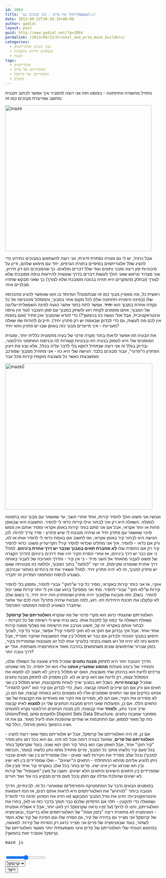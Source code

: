 ```yaml
---
id: 2864
title: 'קרוסקל את פרים - בוני מבוכים בע&quot;מ'
date: 2013-09-22T20:28:19+00:00
author: gadial
layout: post
guid: http://www.gadial.net/?p=2864
permalink: /2013/09/22/kruskal_and_prim_maze_builders/
categories:
  - מבני נתונים ואלגוריתמים
  - משחקים וחידות מתמטיות
  - תכנות
tags:
  - אלגוריתמים
  - האלגוריתם של פרים
  - האלגוריתם של קרוסקל
  - מבוכים
---
```

נתחיל מהשורה התחתונה - בפוסט הזה אני רוצה להסביר איך אפשר לכתוב תוכנית מחשב שמייצרת מבוכים כמו זה:

[<img src="http://www.gadial.net/wp-content/uploads/2013/09/maze.png" alt="maze" width="472" height="472" class="alignnone size-full wp-image-2865" />](http://www.gadial.net/wp-content/uploads/2013/09/maze.png)

אבל כרגיל, יש לי גם מטרה נסתרת זדונית; אני רוצה להשתמש במבוכים כתירוץ כדי להציג שלל אלגוריתמים בסיסיים בתורת הגרפים, יחד עם מימוש שלהם, ודיון על סיבוכיות זמן ריצה ומבני נתונים ועוד שלל דברים נפלאים. כך שהמבוכים הם רק תירוץ, ואני מצהיר מראש שאני הולך לעשות דברים בדרך שעשויה להיראות טיפה מסובכת שלא לצורך (ובחלק מהמקרים היא תהיה בכוונה מסובכת שלא לצורך) כך שאני מבקש שתהיו סבלניים איתי.

ראשית כל, מה מאפיין מבוך כמו זה שבתמונה? המיוחד בו הוא שאפשר להגיע מהכניסה שלו (בפינה הימנית-תחתונה שלו) לכל מקום אחר במבוך, והמסלול מהכניסה אל כל נקודה אחרת במבוך הוא **יחיד**. אפשר לתת בתור אתגר הגעה לפינה השמאלית-עליונה של המבוך; אתם מוזמנים לקחת רגע ולשחק במבוך עם סמן העכבר (עוד אין גרסה אינטראקטיבית, אבל אולי נעשה כזו בהמשך?) כדי לוודא שהמבוך אכן פתיר (ואם באמת אין לכם מה לעשות, גם כדי לבדוק שבאמת יש רק פתרון יחיד). חייבים להודות שזו שאלה מעניינת - איך מייצרים מבוך כזה באופן שבו יש פתרון והוא יחיד?

את הבעיה הזו אפשר לראות בתור מקרה פרטי של בעיה מתמטית כללית יותר, ומטרת הפוסטים שלי היא לעסוק בבעיה הזו ובבעיות קשורות לה ובניסוח המתמטי הרלוונטי, ובדיוק בגלל זה אני רוצה שנתחיל דווקא בלי לדבר עליה בכלל, אלא נציג את רעיון הפתרון ה"פרטי", עבור מבוכים בלבד. הגישה שלי היא כזו - אני מתחיל ממבוך שמורכב ממשבצות כאשר כל משבצת מוקפת קירות מכל עבר:

[<img src="http://www.gadial.net/wp-content/uploads/2013/09/maze2.png" alt="maze2" width="475" height="473" class="alignnone size-full wp-image-2867" />](http://www.gadial.net/wp-content/uploads/2013/09/maze2.png)

ועכשיו אני פשוט הולך להסיר קירות, אחד אחרי השני, עד שאשאר עם מבוך כמו בתמונה למעלה. השאלה היא רק איך לבחור אילו קירות כדאי לי להסיר. התשובה היא שבאופן פחות או יותר אקראי, אבל אם אני סתם בוחר קירות באופן אקראי ומסיר אותם אין ממש סיכוי שאשאר עם פתרון יחיד או שיהיה מובטח לי שיש פתרון - סדר צריך להיות. לכן הגישה היא לבחור קיר באופן אקראי, ואז לחשוב אם באמת כדאי לי להסיר אותו או לא, ורק אם כדאי - להסיר. איך אני מחליט שכדאי להסיר קיר? הקריטריון פשוט: כדאי להסיר קיר רק אם ההסרה שלו **לא מחברת תאים במבוך שכבר יש דרך אחרת ביניהם**. למה? כי אם כבר יש דרך ביניהם, אז אחרי הסרת הקיר יהיו שתי דרכים ביניהם (הדרך הקצרה של פשוט לעבור מהאחד אל השני מייד - כי אין קיר - והדרך הארוכה של לעבור באותה דרך אחרת שאמרנו שקיימת). זה יוצר "לולאה" בתוך המבוך, ולולאה כזו מבטיחה שאם יש פתרון למבוך, זה לא יהיה פתרון יחיד. למה? אשאיר את זה בינתיים כאתגר עבורכם; כשנגיע לניסוח המתמטי המדויק זה יתברר.

אוקיי, אז אני בוחר קירות באקראי, מסיר כל קיר ש"חוקי" עבורי להסיר, ומסמן בלי להסיר קירות ש"לא חוקי" עבורי להסיר. מתי אני מפסיק? ברגע שבו אין לי יותר קירות שאני יכול להסיר. בשלב הזה מובטח שלמבוך יהיה פתרון ושהפתרון הזה יהיה יחיד, כי בשום שלב לא קלקלנו את תכונת היחידות הזו. רגע, למה מובטח שיהיה פתרון? הנה לכם עוד אתגר שיתברר כשאגיע לניסוח המתמטי הפורמלי.

האלגוריתם שהצגתי כרגע הוא מקרי פרטי של מה שנקרא **האלגוריתם של קרוסקל**. נשאלת השאלה עד כמה קל לתכנת אותו. בואו נניח שיש לי רשימה של כל הקירות - לבחור אותם באקראי זה קל, פשוט נערבב את הרשימה ואז נשלוף ממנה קירות אחד-אחד. אבל איך נבדוק אם חוקי או לא חוקי להסיר קיר? אפשר, עבור כל קיר, לערוך חיפוש במבוך הנוכחי ולבדוק אם כבר יש מסלול בין שתי המשבצות שהקיר מפריד, אבל חיפוש כזה לא יהיה זול ויש משהו בזבזני בלערוך אותו לכל זוג משבצות שמופרדות בקיר, בזמן שברור שחיפושים שונים משתמשים בהרבה מאוד אינפורמציה משותפת. אולי יש דרך טובה יותר?

הדרך הטובה יותר היא לתחזק **מבנה נתונים** שמכיל מידע שעונה על השאלה שלנו, והמחיר של ביצוע פעולות **מהסוג שמעניין אותנו** עליו הוא זול יחסית. כל מה שאנחנו צריכים לדעת הוא בהינתן שתי משבצות, האם יש מסלול ביניהן; לא חשוב לנו למצוא את המסלול עצמו, רק לדעת אם הוא קיים או לא. לכן מספיק לנו לתחזק מבנה נתונים שמכיל **קבוצות זרות**, כשכל תא במבוך שייך לאחת מהקבוצות, ושיש מסלול בין שני תאים אם ורק אם הם שייכים לאותה קבוצה. כעת, כדי לבדוק אם קיר הוא "חוקי להסרה" אנחנו בודקים אם שני התאים שסמוכים אליו לא נמצאים כרגע באותה קבוצה; אם הם כן, לא מסירים את הקיר; ואם הם לא, מסירים את הקיר ואז מאחדים את הקבוצות של שני התאים הללו. אם כן, הפעולות שאני דורש ממבנה הנתונים שלי הן **למצוא** לאיזו קבוצה שייך איבר נתון, ו**לאחד** שתי קבוצות; לכן מבנה הנתונים הרלוונטי נקרא לפעמים Union/Find, ולפעמים סתם Disjoint Sets Data Structure. מסתבר שמבנה נתונים כזה קל מאוד לממש, עם התחכמות או שתיים שהופכות אותו ליעיל מאוד. גם את זה אציג בהמשך באופן פורמלי, כולל קוד.

אם כן, זה היה האלגוריתם של קרוסקל, אבל יש אלגוריתם נוסף שאני רוצה להציג - **האלגוריתם של פרים**, שפועל בצורה דומה אבל לא זהה. גם הוא בכל רגע נתון מסיר "קיר חוקי" אחד, אבל האופן שבו הוא בוחר קיר חוקי הוא שונה. בעוד שקרוסקל בוחר בכל פעם קיר כלשהו מתוך כל המבוך, פרים מתחיל מתא נתון כלשהו (נאמר, הכניסה למבוך) ובכל שלב מפריד את הקירות לשני סוגים - אלו שמפרידים בין שני תאים שכבר ניתן להגיע אליהם מהתא ההתחלתי - התאים ה"ישיגים" - ואלו שמפרידים בין תא ישיג ובין תא שכרגע עדיין אינו ישיג. פרים בוחר בכל שלב באקראי קיר אחד מבין אלו שמפרידים בין התאים הישיגים והתאים הלא ישיגים. חשבו על מעין "מעטפת" של קירות לא ישיגים שהולכת וגדלה עם הזמן ובכל פעם פרים מבקיע בה עוד ועוד חורים.

בפוסטים הבאים נדבר על המתמטיקה והפורמליזם שמאחורי כל זה. לבינתיים, הדרך הטובה ביותר "להרגיש" את האלגוריתמים היא לראות אותם רצים, אז הנה דוגמאות אינטראקטיביות: הזינו את גודל המבוך המבוקש (או הזיזו את המחוון ימינה כדי להגדיל ושמאלה כדי להקטין - תלוי אם הדפדפן שלכם כבר תומך בדבר כזה או לא), בחרו את האלגוריתם, ותנו לו לרוץ! (על פניו נראה שקרוסקל רץ לאט יותר, אבל זו אשליה אופטית - האנימציה לא מתארת ריצה "בזמן אמת" של האלגוריתמים אלא בדיעבד, ובאנימציה של קרוסקל אני מצייר גם בחירה של קיר, גם הסרה שלו וגם הפיכה של קיר שלא הוסר לשחור, בעוד שבאנימציה של פרים אני מצייר כרגע רק הסרות של קירות. למעשה, במימוש הנוכחי שלי האלגוריתם של פרים איטי משמעותית יותר מאשר האלגוריתם של קרוסקל ואסביר זאת בהמשך).

<pre class="brush: coldfusion; title: ; notranslate" title="">maze_js</pre>

<span><br /> <input type="range" min="2" max="20" id="maze_size" dir="ltr" /><br /> <select id="alg_type"><option value="kruskal">קרוסקל</option><option value="prim">פרים</option></select><br /> <input type="button" value="ייצר!" onclick="Game.animate_generation()" /><br /> </span>  
  
<canvas id="canvas" width="600" height="600">  
</canvas>